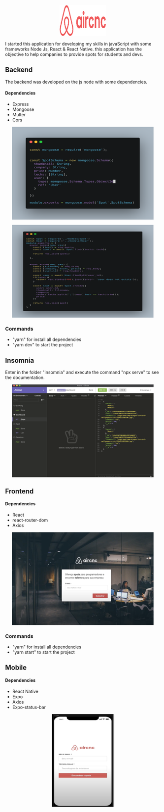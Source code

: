 <p align="center">
  <img width="150" height="100" src="img/logo.png">
</p>
<div>
I started this application for developing my skills in javaScript with some frameworks Node Js, React & React Native. this application has the objective to help companies to provide spots for students and devs.

</div>

<div>

## Backend

The backend was developed on the js node with some dependencies.

#### Dependencies
  * Express
  * Mongoose
  * Multer
  * Cors

<p align="center">
  <img width="460" height="300" src="img/Model.png">
</p>

<p align="center">
  <img width="460" height="300" src="img/Controller.png">
</p>



### Commands

  - "yarn" for install all dependencies
  - "yarn dev" to start the project

## Insomnia

Enter in the folder "insomnia" and execute the command "npx serve" to see the documentation.

<p align="center">
  <img width="460" height="300" src="img/insomnia.png">
</p>


</div>

<div>

## Frontend

#### Dependencies
  * React
  * react-router-dom
  * Axios

<p align="center">
  <img width="460" height="300" src="img/web.png">
</p>


### Commands

  - "yarn" for install all dependencies
  - "yarn start" to start the project

## Mobile

#### Dependencies

  * React Native
  * Expo
  * Axios
  * Expo-status-bar

<p align="center">
  <img width="200" height="300" src="img/mobile.png">
</p>


</div>